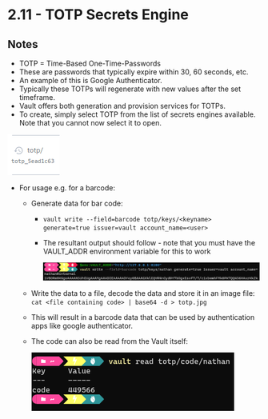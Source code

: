 # 2.11 - TOTP Secrets Engine

## Notes

- TOTP = Time-Based One-Time-Passwords
- These are passwords that typically expire within 30, 60 seconds, etc.
- An example of this is Google Authenticator.
- Typically these TOTPs will regenerate with new values after the set timeframe.
- Vault offers both generation and provision services for TOTPs.
- To create, simply select TOTP from the list of secrets engines available. Note that you cannot now select it to open.

![Untitled](./2%2011%20-%20TOTP%20Secrets%20Engine//Untitled.png)

- For usage e.g. for a barcode:
  - Generate data for bar code:
    - `vault write --field=barcode totp/keys/<keyname> generate=true issuer=vault account_name=<user>`
    - The resultant output should follow - note that you must have the VAULT_ADDR environment variable for this to work

        ![Untitled](./2%2011%20-%20TOTP%20Secrets%20Engine//Untitled%201.png)

  - Write the data to a file, decode the data and store it in an image file:
    `cat <file containing code> | base64 -d > totp.jpg`
  - This will result in a barcode data that can be used by authentication apps like google authenticator.
  - The code can also be read from the Vault itself:

    ![Untitled](./2%2011%20-%20TOTP%20Secrets%20Engine//Untitled%202.png)
